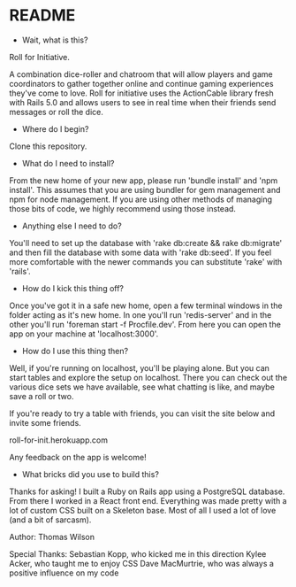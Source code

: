 # README

- Wait, what is this?

Roll for Initiative.

A combination dice-roller and chatroom that will allow players and game coordinators to gather together online and continue gaming experiences they've come to love.  Roll for initiative uses the ActionCable library fresh with Rails 5.0 and allows users to see in real time when their friends send messages or roll the dice.

- Where do I begin?

Clone this repository.   

- What do I need to install?

From the new home of your new app, please run 'bundle install' and 'npm install'.  This assumes that you are using bundler for gem management and npm for node management.  If you are using other methods of managing those bits of code, we highly recommend using those instead.  

- Anything else I need to do?

You'll need to set up the database with 'rake db:create && rake db:migrate' and then fill the database with some data with 'rake db:seed'.  If you feel more comfortable with the newer commands you can substitute 'rake' with 'rails'.

- How do I kick this thing off?

Once you've got it in a safe new home, open a few terminal windows in the folder acting as it's new home. In one you'll run 'redis-server' and in the other you'll run 'foreman start -f Procfile.dev'.  From here you can open the app on your machine at 'localhost:3000'.

- How do I use this thing then?

Well, if you're running on localhost, you'll be playing alone.  But you can start tables and explore the setup on localhost.  There you can check out the various dice sets we have available, see what chatting is like, and maybe save a roll or two.

If you're ready to try a table with friends, you can visit the site below and invite some friends.

roll-for-init.herokuapp.com

Any feedback on the app is welcome!

- What bricks did you use to build this?

Thanks for asking!  I built a Ruby on Rails app using a PostgreSQL database.  From there I worked in a React front end.  Everything was made pretty with a lot of custom CSS built on a Skeleton base.  Most of all I used a lot of love (and a bit of sarcasm).

Author:
Thomas Wilson

Special Thanks:
Sebastian Kopp, who kicked me in this direction
Kylee Acker, who taught me to enjoy CSS
Dave MacMurtrie, who was always a positive influence on my code
